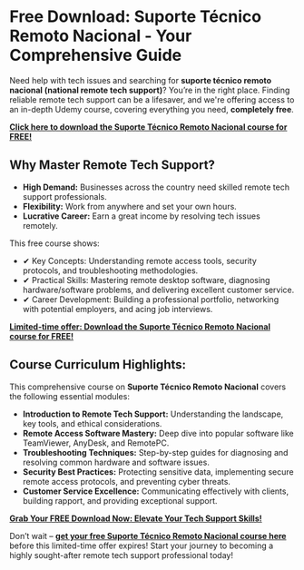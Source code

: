 # Free Download: Suporte Técnico Remoto Nacional - Your Comprehensive Guide

Need help with tech issues and searching for **suporte técnico remoto nacional (national remote tech support)**? You’re in the right place.  Finding reliable remote tech support can be a lifesaver, and we're offering access to an in-depth Udemy course, covering everything you need, **completely free**.

[**Click here to download the Suporte Técnico Remoto Nacional course for FREE!**](https://udemywork.com/suporte-tecnico-remoto-nacional)

## Why Master Remote Tech Support?

*   **High Demand:** Businesses across the country need skilled remote tech support professionals.
*   **Flexibility:** Work from anywhere and set your own hours.
*   **Lucrative Career:** Earn a great income by resolving tech issues remotely.

This free course shows:
*   ✔ Key Concepts: Understanding remote access tools, security protocols, and troubleshooting methodologies.
*   ✔ Practical Skills: Mastering remote desktop software, diagnosing hardware/software problems, and delivering excellent customer service.
*   ✔ Career Development: Building a professional portfolio, networking with potential employers, and acing job interviews.

[**Limited-time offer: Download the Suporte Técnico Remoto Nacional course for FREE!**](https://udemywork.com/suporte-tecnico-remoto-nacional)

## Course Curriculum Highlights:

This comprehensive course on **Suporte Técnico Remoto Nacional** covers the following essential modules:

*   **Introduction to Remote Tech Support:** Understanding the landscape, key tools, and ethical considerations.
*   **Remote Access Software Mastery:** Deep dive into popular software like TeamViewer, AnyDesk, and RemotePC.
*   **Troubleshooting Techniques:** Step-by-step guides for diagnosing and resolving common hardware and software issues.
*   **Security Best Practices:** Protecting sensitive data, implementing secure remote access protocols, and preventing cyber threats.
*   **Customer Service Excellence:** Communicating effectively with clients, building rapport, and providing exceptional support.

[**Grab Your FREE Download Now: Elevate Your Tech Support Skills!**](https://udemywork.com/suporte-tecnico-remoto-nacional)

Don’t wait – **[get your free Suporte Técnico Remoto Nacional course here](https://udemywork.com/suporte-tecnico-remoto-nacional)** before this limited-time offer expires! Start your journey to becoming a highly sought-after remote tech support professional today!
